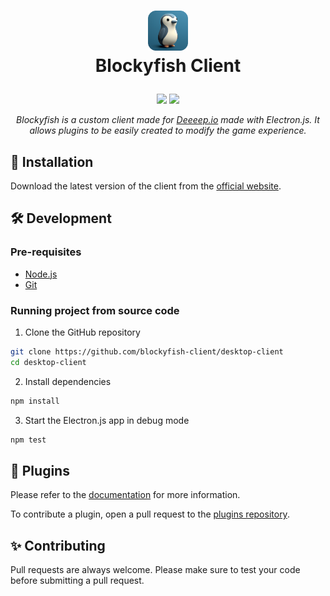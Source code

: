 <h1>
    <p align="center">
        <img src="https://raw.githubusercontent.com/blockyfish-client/assets/main/blockyfishclientlogo.png" width="64" height="64" />
        <br />
        Blockyfish Client
        <br />
    </p>
</h1>
<p align="center">
    <img src="https://img.shields.io/badge/Electron-191970?style=for-the-badge&logo=Electron&logoColor=white" />
    <img src="https://img.shields.io/badge/javascript-%23323330.svg?style=for-the-badge&logo=javascript&logoColor=%23F7DF1E" />
</p>
<p align="center">
    <i>Blockyfish is a custom client made for <a href="https://deeeep.io">Deeeep.io</a> made with Electron.js. It allows plugins to be easily created to modify the game experience.</i>
</p>

## 🚀 Installation

Download the latest version of the client from the [official website](https://blockyfish.vercel.app).

## 🛠️ Development

### Pre-requisites

- [Node.js](https://nodejs.org)
- [Git](https://git-scm.com)

### Running project from source code

1. Clone the GitHub repository

```bash
git clone https://github.com/blockyfish-client/desktop-client
cd desktop-client
```

2. Install dependencies

```bash
npm install
```

3. Start the Electron.js app in debug mode

```bash
npm test
```

## 🧩 Plugins

Please refer to the [documentation](https://blockyfish.vercel.app/docs) for more information.

To contribute a plugin, open a pull request to the [plugins repository](https://github.com/blockyfish-client/plugins).

## ✨ Contributing

Pull requests are always welcome. Please make sure to test your code before submitting a pull request.
